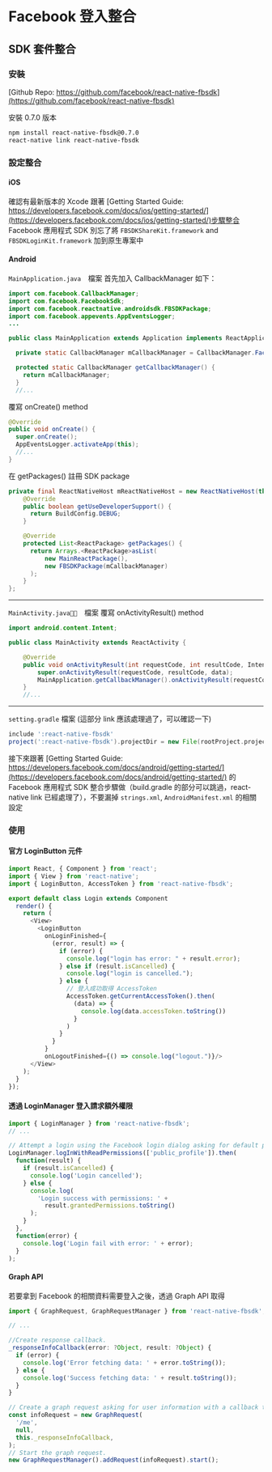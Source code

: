 # Facebook 登入整合

## SDK 套件整合

### 安裝

[Github Repo: https://github.com/facebook/react-native-fbsdk](https://github.com/facebook/react-native-fbsdk)

安裝 0.7.0 版本

```bash
npm install react-native-fbsdk@0.7.0
react-native link react-native-fbsdk
```

### 設定整合

#### iOS

確認有最新版本的 Xcode
跟著 [Getting Started Guide: https://developers.facebook.com/docs/ios/getting-started/](https://developers.facebook.com/docs/ios/getting-started/)步驟整合 Facebook 應用程式 SDK
別忘了將 `FBSDKShareKit.framework` and `FBSDKLoginKit.framework` 加到原生專案中

#### Android

`MainApplication.java`　檔案
首先加入 CallbackManager
如下：

```java
import com.facebook.CallbackManager;
import com.facebook.FacebookSdk;
import com.facebook.reactnative.androidsdk.FBSDKPackage;
import com.facebook.appevents.AppEventsLogger;
...

public class MainApplication extends Application implements ReactApplication {

  private static CallbackManager mCallbackManager = CallbackManager.Factory.create();

  protected static CallbackManager getCallbackManager() {
    return mCallbackManager;
  }
  //...
```

覆寫 onCreate() method

```java
@Override
public void onCreate() {
  super.onCreate();
  AppEventsLogger.activateApp(this);
  //...
}
```

在 getPackages() 註冊 SDK package

```java
private final ReactNativeHost mReactNativeHost = new ReactNativeHost(this) {
    @Override
    public boolean getUseDeveloperSupport() {
      return BuildConfig.DEBUG;
    }

    @Override
    protected List<ReactPackage> getPackages() {
      return Arrays.<ReactPackage>asList(
          new MainReactPackage(),
          new FBSDKPackage(mCallbackManager)
      );
    }
};
```

---

`MainActivity.java`　檔案
覆寫 onActivityResult() method

```java
import android.content.Intent;

public class MainActivity extends ReactActivity {

    @Override
    public void onActivityResult(int requestCode, int resultCode, Intent data) {
        super.onActivityResult(requestCode, resultCode, data);
        MainApplication.getCallbackManager().onActivityResult(requestCode, resultCode, data);
    }
    //...
```

---

`setting.gradle` 檔案
(這部分 link 應該處理過了，可以確認一下)

```gradle
include ':react-native-fbsdk'
project(':react-native-fbsdk').projectDir = new File(rootProject.projectDir, '../node_modules/react-native-fbsdk/android')
```

接下來跟著  [Getting Started Guide: https://developers.facebook.com/docs/android/getting-started/](https://developers.facebook.com/docs/android/getting-started/) 的 Facebook 應用程式 SDK 整合步驟做（build.gradle 的部分可以跳過，react-native link 已經處理了），不要漏掉 `strings.xml`, `AndroidManifest.xml` 的相關設定

### 使用

#### 官方 LoginButton 元件

```javascript
import React, { Component } from 'react';
import { View } from 'react-native';
import { LoginButton, AccessToken } from 'react-native-fbsdk';

export default class Login extends Component
  render() {
    return (
      <View>
        <LoginButton
          onLoginFinished={
            (error, result) => {
              if (error) {
                console.log("login has error: " + result.error);
              } else if (result.isCancelled) {
                console.log("login is cancelled.");
              } else {
                // 登入成功取得 AccessToken
                AccessToken.getCurrentAccessToken().then(
                  (data) => {
                    console.log(data.accessToken.toString())
                  }
                )
              }
            }
          }
          onLogoutFinished={() => console.log("logout.")}/>
      </View>
    );
  }
});
```

#### 透過 LoginManager 登入請求額外權限

```javascript
import { LoginManager } from 'react-native-fbsdk';
// ...

// Attempt a login using the Facebook login dialog asking for default permissions.
LoginManager.logInWithReadPermissions(['public_profile']).then(
  function(result) {
    if (result.isCancelled) {
      console.log('Login cancelled');
    } else {
      console.log(
        'Login success with permissions: ' +
          result.grantedPermissions.toString()
      );
    }
  },
  function(error) {
    console.log('Login fail with error: ' + error);
  }
);
```

#### Graph API

若要拿到 Facebook 的相關資料需要登入之後，透過 Graph API 取得

```js
import { GraphRequest, GraphRequestManager } from 'react-native-fbsdk';

// ...

//Create response callback.
_responseInfoCallback(error: ?Object, result: ?Object) {
  if (error) {
    console.log('Error fetching data: ' + error.toString());
  } else {
    console.log('Success fetching data: ' + result.toString());
  }
}

// Create a graph request asking for user information with a callback to handle the response.
const infoRequest = new GraphRequest(
  '/me',
  null,
  this._responseInfoCallback,
);
// Start the graph request.
new GraphRequestManager().addRequest(infoRequest).start();
```

